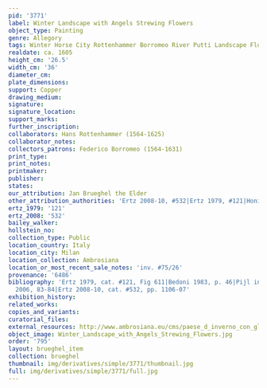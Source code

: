 ```yaml
---
pid: '3771'
label: Winter Landscape with Angels Strewing Flowers
object_type: Painting
genre: Allegory
tags: Winter Horse City Rottenhammer Borromeo River Putti Landscape Flowers Cart
realdate: ca. 1605
height_cm: '26.5'
width_cm: '36'
diameter_cm: 
plate_dimensions: 
support: Copper
drawing_medium: 
signature: 
signature_location: 
support_marks: 
further_inscription: 
collaborators: Hans Rottenhammer (1564-1625)
collaborator_notes: 
collectors_patrons: Federico Borromeo (1564-1631)
print_type: 
print_notes: 
printmaker: 
publisher: 
states: 
our_attribution: Jan Brueghel the Elder
other_attribution_authorities: 'Ertz 2008-10, #532|Ertz 1979, #121|Honig database'
ertz_1979: '121'
ertz_2008: '532'
bailey_walker: 
hollstein_no: 
collection_type: Public
location_country: Italy
location_city: Milan
location_collection: Ambrosiana
location_or_most_recent_sale_notes: 'inv. #75/26'
provenance: '6486'
bibliography: 'Ertz 1979, cat. #121, Fig 611|Bedoni 1983, p. 46|Pijl in Ambrosiana
  2006, 83-84|Ertz 2008-10, cat. #532, pp. 1106-07'
exhibition_history: 
related_works: 
copies_and_variants: 
curatorial_files: 
external_resources: http://www.ambrosiana.eu/cms/paese_d_inverno_con_gloria_d_angeli-1582.html
object_image: Winter_Landscape_with_Angels_Strewing_Flowers.jpg
order: '795'
layout: brueghel_item
collection: brueghel
thumbnail: img/derivatives/simple/3771/thumbnail.jpg
full: img/derivatives/simple/3771/full.jpg
---
```

